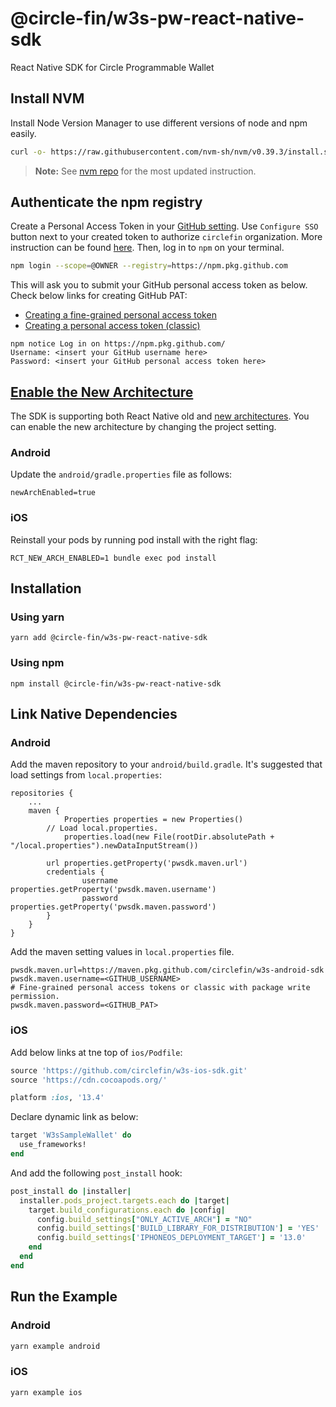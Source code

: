 # @circle-fin/w3s-pw-react-native-sdk
React Native SDK for Circle Programmable Wallet
## Install NVM

Install Node Version Manager to use different versions of node and npm easily.

```bash
curl -o- https://raw.githubusercontent.com/nvm-sh/nvm/v0.39.3/install.sh | bash
```

> **Note:** See [nvm repo](https://github.com/nvm-sh/nvm) for the most updated instruction.

## Authenticate the npm registry

Create a Personal Access Token in your [GitHub setting](https://github.com/settings/tokens). Use `Configure SSO` button next to your created token to authorize `circlefin` organization. More instruction can be found [here](https://docs.github.com/en/authentication/keeping-your-account-and-data-secure/managing-your-personal-access-tokens). Then, log in to `npm` on your terminal.

```bash
npm login --scope=@OWNER --registry=https://npm.pkg.github.com
```
This will ask you to submit your GitHub personal access token as below.
Check below links for creating GitHub PAT:
- [Creating a fine-grained personal access token](https://docs.github.com/en/authentication/keeping-your-account-and-data-secure/managing-your-personal-access-tokens#creating-a-fine-grained-personal-access-token)
- [Creating a personal access token (classic)](https://docs.github.com/en/authentication/keeping-your-account-and-data-secure/managing-your-personal-access-tokens#creating-a-personal-access-token-classic)

```properties
npm notice Log in on https://npm.pkg.github.com/
Username: <insert your GitHub username here>
Password: <insert your GitHub personal access token here>
```
## [Enable the New Architecture]((https://reactnative.dev/docs/new-architecture-app-intro#android---enable-the-new-architecture) )
The SDK is supporting both React Native old and [new architectures](https://reactnative.dev/docs/the-new-architecture/landing-page).
You can enable the new architecture by changing the project setting.
### Android
Update the `android/gradle.properties` file as follows:
```properties
newArchEnabled=true
```
### iOS
Reinstall your pods by running pod install with the right flag:
```shell
RCT_NEW_ARCH_ENABLED=1 bundle exec pod install
```
## Installation
### Using yarn
```shell
yarn add @circle-fin/w3s-pw-react-native-sdk
```
### Using npm
```shell
npm install @circle-fin/w3s-pw-react-native-sdk
```
## Link Native Dependencies
### Android
Add the maven repository to your `android/build.gradle`. It's suggested that load settings from `local.properties`:
```properties
repositories {
	...
	maven {
        	Properties properties = new Properties()
		// Load local.properties.
        	properties.load(new File(rootDir.absolutePath + "/local.properties").newDataInputStream())

		url properties.getProperty('pwsdk.maven.url')
		credentials {
        		username properties.getProperty('pwsdk.maven.username')
        		password properties.getProperty('pwsdk.maven.password')
		}
	}
}
```
Add the maven setting values in `local.properties` file.
```properties
pwsdk.maven.url=https://maven.pkg.github.com/circlefin/w3s-android-sdk
pwsdk.maven.username=<GITHUB_USERNAME>
# Fine-grained personal access tokens or classic with package write permission.
pwsdk.maven.password=<GITHUB_PAT>
```
### iOS
Add below links at tne top of `ios/Podfile`:
```ruby
source 'https://github.com/circlefin/w3s-ios-sdk.git'
source 'https://cdn.cocoapods.org/'

platform :ios, '13.4'
```
Declare dynamic link as below:
```ruby
target 'W3sSampleWallet' do
  use_frameworks!
end
```
And add the following `post_install` hook:
```ruby
post_install do |installer|
  installer.pods_project.targets.each do |target|
    target.build_configurations.each do |config|
      config.build_settings["ONLY_ACTIVE_ARCH"] = "NO"
      config.build_settings['BUILD_LIBRARY_FOR_DISTRIBUTION'] = 'YES'
      config.build_settings['IPHONEOS_DEPLOYMENT_TARGET'] = '13.0'
    end
  end
end
```
## Run the Example
### Android
```bash
yarn example android
```
### iOS
```bash
yarn example ios
```


